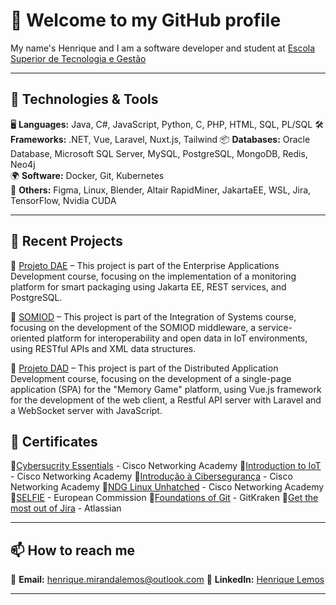 # 👋 Welcome to my GitHub profile

My name's Henrique and I am a software developer and student at [Escola Superior de Tecnologia e Gestão](https://www.ipleiria.pt/estg/) 

---

## 🔧 Technologies & Tools
🖥️ **Languages:** Java, C#, JavaScript, Python, C, PHP, HTML, SQL, PL/SQL
🛠️ **Frameworks:** .NET, Vue, Laravel, Nuxt.js, Tailwind
📦 **Databases:** Oracle Database, Microsoft SQL Server, MySQL, PostgreSQL, MongoDB, Redis, Neo4j  
🌍 **Software:** Docker, Git, Kubernetes  
🎨 **Others:** Figma, Linux, Blender, Altair RapidMiner, JakartaEE, WSL, Jira, TensorFlow, Nvidia CUDA

---

## 📌 Recent Projects  
🔹 [Projeto DAE](https://github.com/AndreGuerra20/ProjetoDAE) – This project is part of the Enterprise Applications Development course, focusing on the implementation of a monitoring platform for smart packaging using Jakarta EE, REST services, and PostgreSQL.  

🔹 [SOMIOD](https://github.com/ddinis-pt/IS) – This project is part of the Integration of Systems course, focusing on the development of the SOMIOD middleware, a service-oriented platform for interoperability and open data in IoT environments, using RESTful APIs and XML data structures. 

🔹 [Projeto DAD](https://github.com/ddinis-pt/DAD) – This project is part of the Distributed Application Development course, focusing on the development of a single-page application (SPA) for the "Memory Game" platform, using Vue.js framework for the development of the web client, a Restful API server with Laravel and a WebSocket server with JavaScript.  

## 📜 Certificates
🔹[Cybersucrity Essentials](https://europa.eu/europass/eportfolio/screen/redirect-external?url=https%253A%252F%252F1drv.ms%252Fb%252Fc%252F8e41f3dcbc64efbd%252FEbt52dZAgV1BjP_DeZ8h81QBzY1TOej3uTrCWS8AUiTd2w%253Fe%253DF5OAgi) - Cisco Networking Academy
🔹[Introduction to IoT](https://europa.eu/europass/eportfolio/screen/redirect-external?url=https%253A%252F%252F1drv.ms%252Fb%252Fc%252F8e41f3dcbc64efbd%252FEdzY2Kk17ytAoyWqDsx2BbsBakeiZm5CGKVb3UJNX6hQlg%253Fe%253Da6wIdu) - Cisco Networking Academy
🔹[Introdução à Cibersegurança](https://europa.eu/europass/eportfolio/screen/redirect-external?url=https%253A%252F%252F1drv.ms%252Fb%252Fc%252F8e41f3dcbc64efbd%252FEYUDOlHahHZJswGaRmSxFFQB_4R2xz7Qf4J1eu0ZwOkd7w%253Fe%253DeOfG6A) - Cisco Networking Academy
🔹[NDG Linux Unhatched](https://europa.eu/europass/eportfolio/screen/redirect-external?url=https%253A%252F%252F1drv.ms%252Fb%252Fc%252F8e41f3dcbc64efbd%252FEYCMgtV5DItMnyqlcvf81FUB_Iz5hQ4RXogO1Z7ioKS2nA%253Fe%253DetSRYy) - Cisco Networking Academy
🔹[SELFIE](https://europa.eu/europass/eportfolio/screen/redirect-external?url=https%253A%252F%252F1drv.ms%252Fb%252Fc%252F8e41f3dcbc64efbd%252FESkEHLB4fWpCtxg59zBatw0BgyoB8vqfVWg2MIKQkwftPA%253Fe%253DiHR6Lq) - European Commission
🔹[Foundations of Git](https://europa.eu/europass/eportfolio/screen/redirect-external?url=https%253A%252F%252F1drv.ms%252Fb%252Fc%252F8e41f3dcbc64efbd%252FEd9qzVDu1K9Kr4jybjWBtbUBtJJ2J1UWMeO_MNBosWMeFw%253Fe%253DbzwCYD) - GitKraken
🔹[Get the most out of Jira](https://europa.eu/europass/eportfolio/screen/redirect-external?url=https%253A%252F%252F1drv.ms%252Fb%252Fc%252F8e41f3dcbc64efbd%252FESRaKZHYgR5Lvc_0Ag3qBUoBCU_0fWTsElTRa905vbAjPg%253Fe%253DbS4seE) - Atlassian

---

## 📫 How to reach me  
📩 **Email:** [henrique.mirandalemos@outlook.com](mailto:henrique.mirandalemos@outlook.com) 
💼 **LinkedIn:** [Henrique Lemos](https://www.linkedin.com/in/henrique-mirandalemos/)
<!--

🌍 **Portfólio:** -->

--- 
